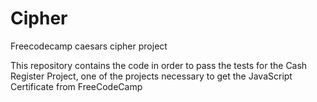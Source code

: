 # Cipher
Freecodecamp caesars cipher project

This repository contains the code in order to pass the tests for the Cash Register Project, one of the projects necessary to get the JavaScript Certificate from FreeCodeCamp
